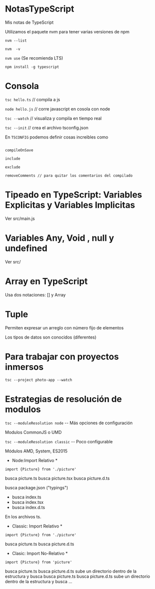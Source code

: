 # NotasTypeScript
Mis notas de TypeScript

Utilizamos el paquete nvm para tener varias versiones de npm 

`nvm --list` 

`nvm  -v` 

`nvm use` (Se recomienda LTS) 

`npm install -g typescript`

# Consola

`tsc hello.ts`  // compila a js

`node hello.js` // corre javascript en cosola con node

`tsc --watch` // visualiza y compila en tiempo real

`tsc --init` // crea el archivo tsconfig.json 

En `TSCONFIG` podemos definir cosas increibles como 

```extends

compileOnSave

include 

exclude 

removeComments // para quitar los comentarios del compilado 

```

# Tipeado en TypeScript: Variables Explicitas y Variables Implicitas 

Ver src/main.js
 

 # Variables Any, Void , null y undefined

Ver src/

# Array en TypeScript 

Usa dos notaciones: [] y Array<tipo>


# Tuple 

Permiten expresar un arreglo con número fijo de elementos 

Los tipos de datos son conocidos (diferentes)


# Para trabajar con proyectos inmersos

`tsc --project photo-app --watch` 

# Estrategias de resolución de modulos 

`tsc --moduleResolution node` -- Más opciones de configuración

Modulos CommonJS o UMD  



`tsc --moduleResolution classic` -- Poco configurable

Módulos AMD, System, ES2015 



* Node:Import Relativo * 

`import {Picture} from './picture' ` 

busca picture.ts 
busca picture.tsx
busca picture.d.ts 

busca package.json ("typings") 

- busca index.ts 
- busca index.tsx
- busca index.d.ts




En los archivos ts. 

* Classic: Import Relativo * 

`import {Picture} from './picture' ` 

busca picture.ts 
busca picture.d.ts 

* Clasic: Import No-Relativo *

`import {Picture} from 'picture' ` 

busca picture.ts 
busca picture.d.ts 
sube un directorio dentro de la estructura y busca
busca picture.ts 
busca picture.d.ts 
sube un directorio dentro de la estructura y busca
... 





